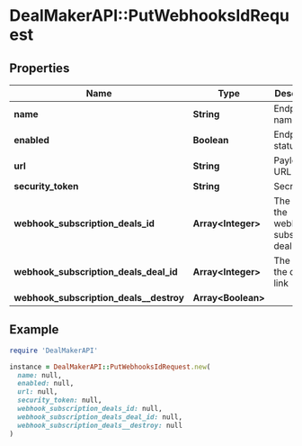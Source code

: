 # DealMakerAPI::PutWebhooksIdRequest

## Properties

| Name | Type | Description | Notes |
| ---- | ---- | ----------- | ----- |
| **name** | **String** | Endpoint name | [optional] |
| **enabled** | **Boolean** | Endpoint status | [optional] |
| **url** | **String** | Payload URL | [optional] |
| **security_token** | **String** | Secret key | [optional] |
| **webhook_subscription_deals_id** | **Array&lt;Integer&gt;** | The id of the webhook subscription deal | [optional] |
| **webhook_subscription_deals_deal_id** | **Array&lt;Integer&gt;** | The id of the deal to link | [optional] |
| **webhook_subscription_deals__destroy** | **Array&lt;Boolean&gt;** |  | [optional] |

## Example

```ruby
require 'DealMakerAPI'

instance = DealMakerAPI::PutWebhooksIdRequest.new(
  name: null,
  enabled: null,
  url: null,
  security_token: null,
  webhook_subscription_deals_id: null,
  webhook_subscription_deals_deal_id: null,
  webhook_subscription_deals__destroy: null
)
```

